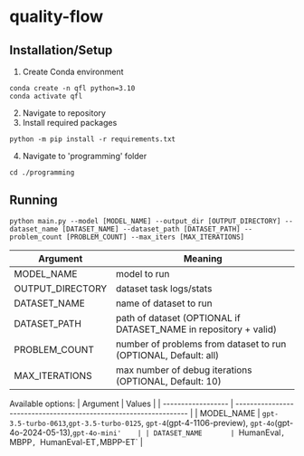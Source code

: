# quality-flow

## Installation/Setup

1) Create Conda environment
```
conda create -n qfl python=3.10
conda activate qfl
```
2) Navigate to repository
3) Install required packages
```
python -m pip install -r requirements.txt
```
4) Navigate to 'programming' folder
```
cd ./programming
```

## Running
```
python main.py --model [MODEL_NAME] --output_dir [OUTPUT_DIRECTORY] --dataset_name [DATASET_NAME] --dataset_path [DATASET_PATH] --problem_count [PROBLEM_COUNT] --max_iters [MAX_ITERATIONS]
```
| Argument           | Meaning                                                           |
| ------------------ | ----------------------------------------------------------------- |
| MODEL_NAME         | model to run                                                      |
| OUTPUT_DIRECTORY   | dataset task logs/stats                                           |
| DATASET_NAME       | name of dataset to run                                            |
| DATASET_PATH       | path of dataset (OPTIONAL if DATASET_NAME in repository + valid)  |
| PROBLEM_COUNT      | number of problems from dataset to run (OPTIONAL, Default: all)   |
| MAX_ITERATIONS     | max number of debug iterations (OPTIONAL, Default: 10)            |

Available options:
| Argument           | Values                                                                                                               |
| ------------------ | -----------------------------------------------------------------                                                    |
| MODEL_NAME         | `gpt-3.5-turbo-0613`,`gpt-3.5-turbo-0125`, `gpt-4`(gpt-4-1106-preview), `gpt-4o`(gpt-4o-2024-05-13),`gpt-4o-mini'    |
| DATASET_NAME       | `HumanEval`, `MBPP`, `HumanEval-ET`,`MBPP-ET`                                                                        |
